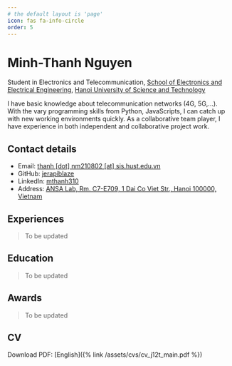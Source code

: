 ```yaml
---
# the default layout is 'page'
icon: fas fa-info-circle
order: 5
---
```


Minh-Thanh Nguyen
=================

Student in Electronics and Telecommunication, [School of Electronics and Electrical Engineering](http://seee.hust.edu.vn/en), [Hanoi University of Science and Technology](https://hust.edu.vn/en/)

I have basic knowledge about telecommunication networks (4G, 5G,...). With the vary programming skills from Python, JavaScripts, I can catch up with new working environments quickly. As a collaborative team player, I have experience in both independent and collaborative project work.

## Contact details

- <i class="fa-solid fa-envelope"></i> Email: [thanh [dot] nm210802 [at] sis.hust.edu.vn](mailto:thanh.nm210802@sis.hust.edu.vn)
- <i class="fa-brands fa-github"></i> GitHub: [jerapiblaze](https://github.com/jerapiblaze)
- <i class="fa-brands fa-linkedin"></i> LinkedIn: [mthanh310](https://www.linkedin.com/in/mthanh310/)
- <i class="fa-solid fa-map-location-dot"></i> Address: [ANSA Lab, Rm. C7-E709, 1 Dai Co Viet Str., Hanoi 100000, Vietnam](https://maps.app.goo.gl/sVM6wAzDWwTtPMSF7)

## Experiences

> To be updated

## Education

> To be updated

## Awards

> To be updated

## CV

Download PDF: [English]({% link /assets/cvs/cv_j12t_main.pdf %})
